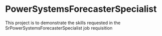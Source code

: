 # PowerSystemsForecasterSpecialist
This project is to demonstrate the skills requested in the SrPowerSystemsForecasterSpecialist job requisition
